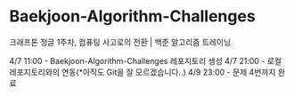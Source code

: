 # Baekjoon-Algorithm-Challenges
크래프톤 정글 1주차, 컴퓨팅 사고로의 전환 | 백준 알고리즘 트레이닝

4/7 11:00 - Baekjoon-Algorithm-Challenges 레포지토리 생성
4/7 21:00 - 로컬 레포지토리와의 연동(*아직도 Git을 잘 모르겠습니다..)
4/9 23:00 - 문제 4번까지 완료